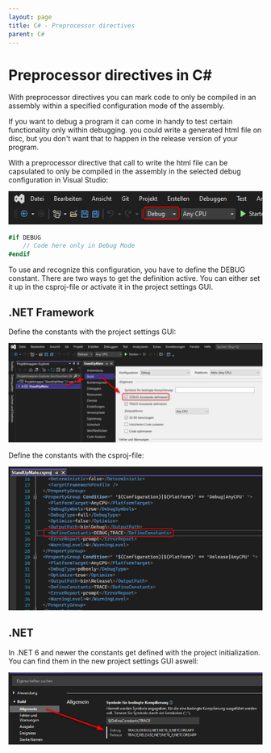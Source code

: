 ```yaml
---
layout: page
title: C# - Preprocessor directives
parent: C#
---
```


# Preprocessor directives in C#

With preprocessor directives you can mark code to only be compiled in an assembly within a specified configuration mode of the assembly. 

If you want to debug a program it can come in handy to test certain functionality only within debugging. you could write a generated html file on disc, but you don't want that to happen in the release version of your program.

With a preprocessor directive that call to write the html file can be capsulated to only be compiled in the assembly in the selected debug configuration in Visual Studio:

![VS Configuration](/assets/images/coding/csharp/preprocessor/vsconfig.png)

```csharp
#if DEBUG
    // Code here only in Debug Mode
#endif
```

To use and recognize this configuration, you have to define the DEBUG constant. There are two ways to get the definition active. You can either set it up in the csproj-file or activate it in the project settings GUI.

## .NET Framework

Define the constants with the project settings GUI:

![Settings GUI](/assets/images/coding/csharp/preprocessor/constants-settings-gui.png)


Define the constants with the csproj-file:

![csproj](/assets/images/coding/csharp/preprocessor/constants-csproj.png)


## .NET

In .NET 6 and newer the constants get defined with the project initialization. You can find them in the new project settings GUI aswell:

![Settings GUI](/assets/images/coding/csharp/preprocessor/constants-settings-gui-new.png)

